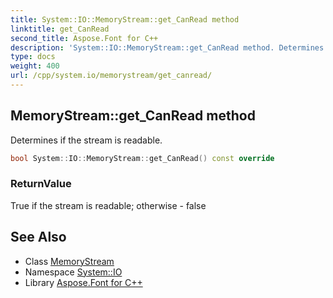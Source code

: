 ```yaml
---
title: System::IO::MemoryStream::get_CanRead method
linktitle: get_CanRead
second_title: Aspose.Font for C++
description: 'System::IO::MemoryStream::get_CanRead method. Determines if the stream is readable in C++.'
type: docs
weight: 400
url: /cpp/system.io/memorystream/get_canread/
---
```

## MemoryStream::get_CanRead method


Determines if the stream is readable.

```cpp
bool System::IO::MemoryStream::get_CanRead() const override
```


### ReturnValue

True if the stream is readable; otherwise - false

## See Also

* Class [MemoryStream](../)
* Namespace [System::IO](../../)
* Library [Aspose.Font for C++](../../../)
